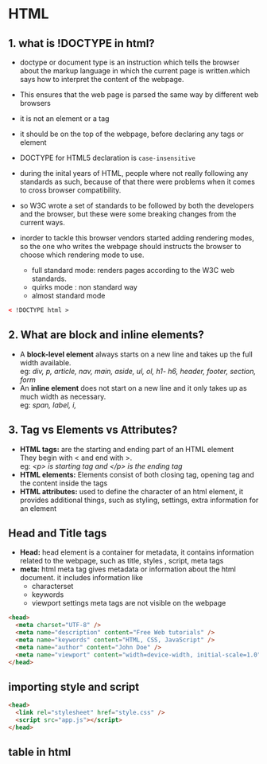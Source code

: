 # HTML

## 1. what is !DOCTYPE in html?

- doctype or document type is an instruction which tells the browser about the markup language in which the current page is written.which says how to interpret the content of the webpage.
- This ensures that the web page is parsed the same way by different web browsers
- it is not an element or a tag
- it should be on the top of the webpage, before declaring any tags or element
- DOCTYPE for HTML5 declaration is `case-insensitive`
- during the inital years of HTML, people where not really following any standards as such, because of that there were problems when it comes to cross browser compatibility.
- so W3C wrote a set of standards to be followed by both the developers and the browser, but these were some breaking changes from the current ways.
- inorder to tackle this browser vendors started adding rendering modes, so the one who writes the webpage should instructs the browser to choose which rendering mode to use.

  - full standard mode: renders pages according to the W3C web standards.
  - quirks mode : non standard way
  - almost standard mode

```html
< !DOCTYPE html >
```

## 2. What are block and inline elements?

- A **block-level element** always starts on a new line and takes up the full width available.  
   eg: _div, p, article, nav, main, aside, ul, ol, h1- h6, header, footer, section, form_
- An **inline element** does not start on a new line and it only takes up as much width as necessary.  
  eg: _span, label, i,_

## 3. Tag vs Elements vs Attributes?

- **HTML tags:** are the starting and ending part of an HTML element  
  They begin with < and end with >.  
   eg: _\<p> is starting tag and \</p> is the ending tag_
- **HTML elements:** Elements consist of both closing tag, opening tag and the content inside the tags
- **HTML attributes:** used to define the character of an html element, it provides additional things, such as styling, settings, extra information for an element

## Head and Title tags

- **Head:** head element is a container for metadata, it contains information related to the webpage, such as title, styles , script, meta tags
- **meta:** html meta tag gives metadata or information about the html document. it includes information like
  - characterset
  - keywords
  - viewport settings
    meta tags are not visible on the webpage

```html
<head>
  <meta charset="UTF-8" />
  <meta name="description" content="Free Web tutorials" />
  <meta name="keywords" content="HTML, CSS, JavaScript" />
  <meta name="author" content="John Doe" />
  <meta name="viewport" content="width=device-width, initial-scale=1.0" />
</head>
```

## importing style and script

```html
<head>
  <link rel="stylesheet" href="style.css" />
  <script src="app.js"></script>
</head>
```

## table in html
